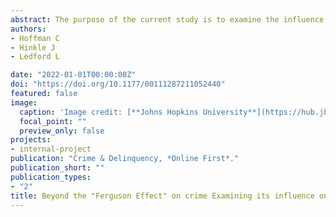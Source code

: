 ```yaml
---
abstract: The purpose of the current study is to examine the influence tensions over high-profile officer-involved shootings have had on Atlanta police officers’ ability to do their jobs and whether these impacts vary by officer race. Data was collected between August and October of 2016. A total of 241 police officers across six zones completed the self-administered survey. Findings indicate that while white officers, on average, felt the impacts of recent tensions surrounding officer-involved shootings more strongly, non-white officers were more likely to say they would leave policing if offered a better paying job in another field. This study provides insight into racial differences in the impacts of recent tensions and protests over fatal officer-involved shootings.
authors:
- Hoffman C
- Hinkle J
- Ledford L

date: "2022-01-01T00:00:00Z"
doi: "https://doi.org/10.1177/00111287211052440"
featured: false
image:
  caption: 'Image credit: [**Johns Hopkins University**](https://hub.jhu.edu/2016/03/15/baltimore-crime-study-ferguson-effect/)'
  focal_point: ""
  preview_only: false
projects:
- internal-project
publication: "Crime & Delinquency, *Online First*."
publication_short: ""
publication_types:
- "2"
title: Beyond the "Ferguson Effect" on crime Examining its influence on law enforcement personnel
---
```

